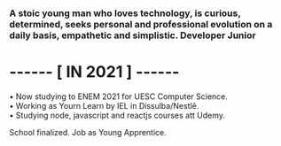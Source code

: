 ### A stoic young man who loves technology, is curious, determined, seeks personal and professional evolution on a daily basis, empathetic and simplistic. Developer Junior

<h1>------ [ IN 2021 ] ------</h1>
• Now studying to ENEM 2021 for UESC Computer Science.
<br>
• Working as Yourn Learn by IEL in Dissulba/Nestlê.
<br>
• Studying node, javascript and reactjs courses att Udemy.

School finalized.
Job as Young Apprentice.



